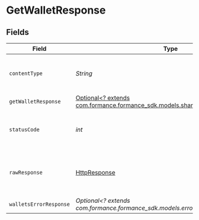 # GetWalletResponse


## Fields

| Field                                                                                                                         | Type                                                                                                                          | Required                                                                                                                      | Description                                                                                                                   |
| ----------------------------------------------------------------------------------------------------------------------------- | ----------------------------------------------------------------------------------------------------------------------------- | ----------------------------------------------------------------------------------------------------------------------------- | ----------------------------------------------------------------------------------------------------------------------------- |
| `contentType`                                                                                                                 | *String*                                                                                                                      | :heavy_check_mark:                                                                                                            | HTTP response content type for this operation                                                                                 |
| `getWalletResponse`                                                                                                           | [Optional<? extends com.formance.formance_sdk.models.shared.GetWalletResponse>](../../models/shared/GetWalletResponse.md)     | :heavy_minus_sign:                                                                                                            | Wallet                                                                                                                        |
| `statusCode`                                                                                                                  | *int*                                                                                                                         | :heavy_check_mark:                                                                                                            | HTTP response status code for this operation                                                                                  |
| `rawResponse`                                                                                                                 | [HttpResponse<InputStream>](https://docs.oracle.com/en/java/javase/11/docs/api/java.net.http/java/net/http/HttpResponse.html) | :heavy_check_mark:                                                                                                            | Raw HTTP response; suitable for custom response parsing                                                                       |
| `walletsErrorResponse`                                                                                                        | *Optional<? extends com.formance.formance_sdk.models.errors.WalletsErrorResponse>*                                            | :heavy_minus_sign:                                                                                                            | Error                                                                                                                         |